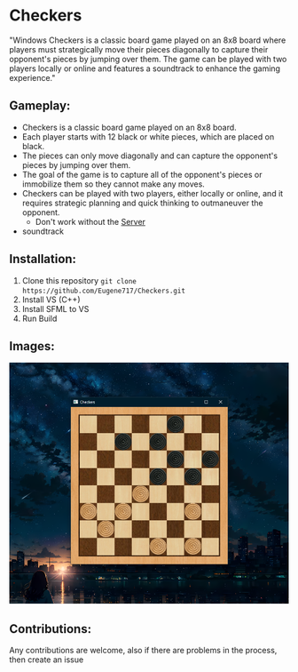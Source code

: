 # Checkers
"Windows Checkers is a classic board game played on an 8x8 board where players must strategically move their pieces diagonally to capture their opponent's pieces by jumping over them. The game can be played with two players locally or online and features a soundtrack to enhance the gaming experience."
## Gameplay:
- Checkers is a classic board game played on an 8x8 board.
- Each player starts with 12 black or white pieces, which are placed on black.
- The pieces can only move diagonally and can capture the opponent's pieces by jumping over them.
- The goal of the game is to capture all of the opponent's pieces or immobilize them so they cannot make any moves.
- Checkers can be played with two players, either locally or online, and it requires strategic planning and quick thinking to outmaneuver the opponent.
  - Don't work without the [Server](https://github.com/Eugene717/Server)
- soundtrack

## Installation:
1. Clone this repository `git clone https://github.com/Eugene717/Checkers.git`
2. Install VS (C++)
3. Install SFML to VS
4. Run Build

## Images:
![Example Checkers Image](https://raw.githubusercontent.com/Eugene717/Checkers/master/assets/cover.png)

## Contributions:
Any contributions are welcome, also if there are problems in the process, then create an issue
